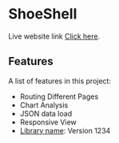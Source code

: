 # ShoeShell

Live website link [Click here](https://github.com/facebook/create-react-app).

## Features
A list of features in this project:
* Routing Different Pages
* Chart Analysis
* JSON data load
* Responsive View
* [Library name](https://example.com): Version 1234